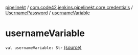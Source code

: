 [pipelinekt](../../index.md) / [com.code42.jenkins.pipelinekt.core.credentials](../index.md) / [UsernamePassword](index.md) / [usernameVariable](./username-variable.md)

# usernameVariable

`val usernameVariable: Str` [(source)](https://github.com/code42/pipelinekt/tree/master/core/src/main/kotlin/com/code42/jenkins/pipelinekt/core/credentials/UsernamePassword.kt#L5)